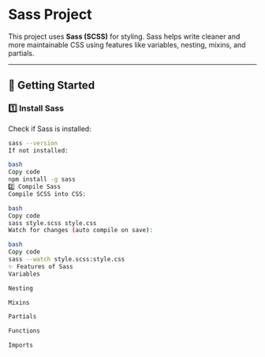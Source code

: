 # Sass Project

This project uses **Sass (SCSS)** for styling. Sass helps write cleaner and more maintainable CSS using features like variables, nesting, mixins, and partials.

---

## 🚀 Getting Started

### 1️⃣ Install Sass
Check if Sass is installed:
```bash
sass --version
If not installed:

bash
Copy code
npm install -g sass
2️⃣ Compile Sass
Compile SCSS into CSS:

bash
Copy code
sass style.scss style.css
Watch for changes (auto compile on save):

bash
Copy code
sass --watch style.scss:style.css
✨ Features of Sass
Variables

Nesting

Mixins

Partials

Functions

Imports

